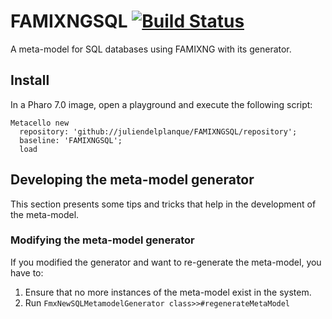 # FAMIXNGSQL [![Build Status](https://travis-ci.org/juliendelplanque/FAMIXNGSQL.svg?branch=master)](https://travis-ci.org/juliendelplanque/FAMIXNGSQL)
A meta-model for SQL databases using FAMIXNG with its generator.

## Install
In a Pharo 7.0 image, open a playground and execute the following script:

```
Metacello new
  repository: 'github://juliendelplanque/FAMIXNGSQL/repository';
  baseline: 'FAMIXNGSQL';
  load
```

## Developing the meta-model generator
This section presents some tips and tricks that help in the development of the
meta-model.

### Modifying the meta-model generator
If you modified the generator and want to re-generate the meta-model, you have
to:
1. Ensure that no more instances of the meta-model exist in the system.
2. Run `FmxNewSQLMetamodelGenerator class>>#regenerateMetaModel`
